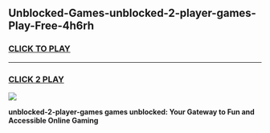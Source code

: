 
## Unblocked-Games-unblocked-2-player-games-Play-Free-4h6rh
<h3>
<a href="https://premium76.site?title=unblocked-2-player-games&ref=15A">CLICK TO PLAY</a></h3>
<hr>

<h3>
<a href="https://premium76.site?title=unblocked-2-player-games&ref=15A">CLICK 2 PLAY</a>
  
</h3>

<a href="https://premium76.site?title=unblocked-2-player-games&ref=15A"><img src="https://clearcache.store/games.png"></a>


**unblocked-2-player-games games unblocked: Your Gateway to Fun and Accessible Online Gaming**
